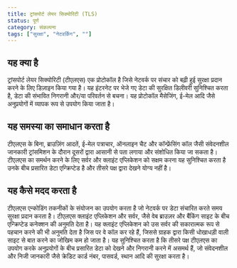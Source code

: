 ```yaml
---
title: ट्रांसपोर्ट लेयर सिक्योरिटी (TLS)
status: पूर्ण
category: संकल्पना
tags: ["सुरक्षा", "नेटवर्किंग", ""]
---
```


## यह क्या है

ट्रांसपोर्ट लेयर सिक्योरिटी (टीएलएस) एक प्रोटोकॉल है जिसे नेटवर्क पर संचार को बढ़ी हुई सुरक्षा प्रदान करने के लिए डिज़ाइन किया गया है।
यह इंटरनेट पर भेजे गए डेटा की सुरक्षित डिलीवरी सुनिश्चित करता है,
डेटा की संभावित निगरानी और/या परिवर्तन से बचना।
यह प्रोटोकॉल मैसेजिंग, ई-मेल आदि जैसे अनुप्रयोगों में व्यापक रूप से उपयोग किया जाता है।

## यह समस्या का समाधान करता है

टीएलएस के बिना, ब्राउज़िंग आदतें, ई-मेल पत्राचार, ऑनलाइन चैट और कॉन्फ्रेंसिंग कॉल जैसी संवेदनशील जानकारी
ट्रांसमिशन के दौरान दूसरों द्वारा आसानी से पता लगाया और संशोधित किया जा सकता है।
टीएलएस का समर्थन करने के लिए सर्वर और क्लाइंट एप्लिकेशन को सक्षम करना यह सुनिश्चित करता है
उनके बीच प्रसारित डेटा एन्क्रिप्टेड है और तीसरे पक्ष द्वारा देखने योग्य नहीं है।

## यह कैसे मदद करता है

टीएलएस एन्कोडिंग तकनीकों के संयोजन का उपयोग करता है जो नेटवर्क पर डेटा संचारित करते समय सुरक्षा प्रदान करता है।
टीएलएस क्लाइंट एप्लिकेशन और सर्वर, जैसे वेब ब्राउज़र और बैंकिंग साइट के बीच एन्क्रिप्टेड कनेक्शन की अनुमति देता है।
यह क्लाइंट एप्लिकेशन को उस सर्वर की सकारात्मक रूप से पहचान करने की भी अनुमति देता है जिस पर वे कॉल कर रहे हैं,
जिससे ग्राहक द्वारा किसी धोखाधड़ी वाली साइट से बात करने का जोखिम कम हो जाता है।
यह सुनिश्चित करता है कि तीसरे पक्ष टीएलएस का उपयोग करके अनुप्रयोगों के बीच प्रसारित डेटा को देखने और निगरानी करने में असमर्थ हैं,
जो संवेदनशील और निजी जानकारी जैसे क्रेडिट कार्ड नंबर, पासवर्ड, स्थान आदि की सुरक्षा करता है।

